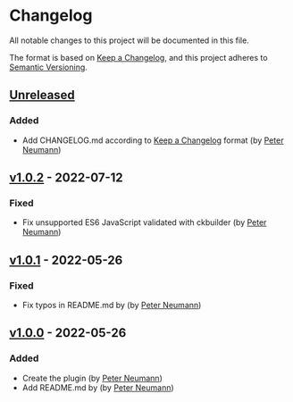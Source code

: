 # Changelog
All notable changes to this project will be documented in this file.

The format is based on [Keep a Changelog](https://keepachangelog.com/en/1.0.0/),
and this project adheres to [Semantic Versioning](https://semver.org/spec/v2.0.0.html).

## [Unreleased]
### Added
* Add CHANGELOG.md according to [Keep a Changelog](https://keepachangelog.com/en/1.0.0/) format (by [Peter Neumann](https://github.com/peter-neumann-dev))

## [v1.0.2] - 2022-07-12
### Fixed
* Fix unsupported ES6 JavaScript validated with ckbuilder (by [Peter Neumann](https://github.com/peter-neumann-dev))

## [v1.0.1] - 2022-05-26
### Fixed
* Fix typos in README.md by (by [Peter Neumann](https://github.com/peter-neumann-dev))

## [v1.0.0] - 2022-05-26
### Added
* Create the plugin (by [Peter Neumann](https://github.com/peter-neumann-dev))
* Add README.md by (by [Peter Neumann](https://github.com/peter-neumann-dev))

[Unreleased]: https://github.com/peter-neumann-dev/markTag/compare/main...develop
[v1.0.2]: https://github.com/peter-neumann-dev/markTag/compare/v1.0.1...v1.0.2
[v1.0.1]: https://github.com/peter-neumann-dev/markTag/compare/v1.0.0...v1.0.1
[v1.0.0]: https://github.com/peter-neumann-dev/markTag/compare/005ebc18...v1.0.0
